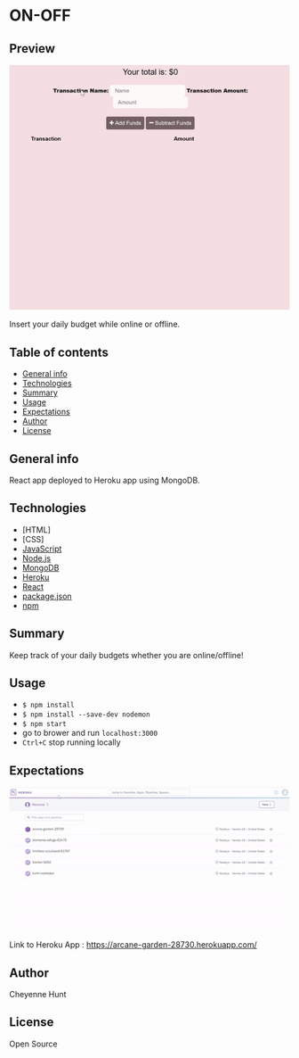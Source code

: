 # ON-OFF

## Preview
![GIF](sample/tracker.gif)


Insert your daily budget while online or offline.

## Table of contents

- [General info](#general-info)
- [Technologies](#Technologies)
- [Summary](#Summary)
- [Usage](#Usage)
- [Expectations](#Expectations)
- [Author](#Author)
- [License](#License)

## General info

React app deployed to Heroku app using MongoDB. 

## Technologies
- [HTML]
- [CSS]
- [JavaScript](https://www.javascript.com/)
- [Node.js](https://nodejs.org/)
- [MongoDB](https://www.mongodb.com/cloud/atlas/lp/try2?utm_source=google&utm_campaign=gs_footprint_row_search_brand_phrase_intent_test_atlas_desktop&utm_term=mongodb&utm_medium=cpc_paid_search&utm_ad=p&utm_ad_campaign_id=11295578158&gclid=CjwKCAjwoc_8BRAcEiwAzJevtcHPwdROYxuhEfiqyYVANZk0H0bWLs0n-F_q_-S7PGeIpxGyRSOZMBoCZ4QQAvD_BwE)
- [Heroku](https://id.heroku.com/login)
- [React](https://reactjs.org/)
- [package.json](https://docs.npmjs.com/creating-a-package-json-file)
- [npm](https://www.npmjs.com/)
## Summary

Keep track of your daily budgets whether you are online/offline!

## Usage
- `$ npm install`
- `$ npm install --save-dev nodemon`
- `$ npm start`
- go to brower and run `localhost:3000`
- `Ctrl+C` stop running locally 



## Expectations
![GIF](sample/heroku.gif)



Link to Heroku App : https://arcane-garden-28730.herokuapp.com/






## Author

Cheyenne Hunt

## License

Open Source